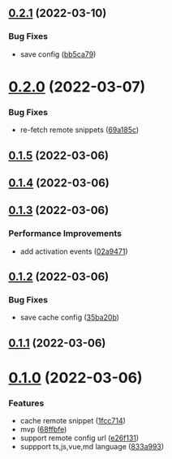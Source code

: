 ## [0.2.1](https://github.com/0x-jerry/vscode-remote-snippets/compare/v0.2.0...v0.2.1) (2022-03-10)


### Bug Fixes

* save config ([bb5ca79](https://github.com/0x-jerry/vscode-remote-snippets/commit/bb5ca7917e0d5e79b6c8f747052b45c9d68fbf70))



# [0.2.0](https://github.com/0x-jerry/vscode-remote-snippets/compare/v0.1.5...v0.2.0) (2022-03-07)


### Bug Fixes

* re-fetch remote snippets ([69a185c](https://github.com/0x-jerry/vscode-remote-snippets/commit/69a185c825b98162fd3480f51fad5da67b1fd0db))



## [0.1.5](https://github.com/0x-jerry/vscode-remote-snippets/compare/v0.1.4...v0.1.5) (2022-03-06)



## [0.1.4](https://github.com/0x-jerry/vscode-remote-snippets/compare/v0.1.3...v0.1.4) (2022-03-06)



## [0.1.3](https://github.com/0x-jerry/vscode-remote-snippets/compare/v0.1.2...v0.1.3) (2022-03-06)


### Performance Improvements

* add activation events ([02a9471](https://github.com/0x-jerry/vscode-remote-snippets/commit/02a9471ff5ea45edfe3ea7ad195d4425b4b2d5ec))



## [0.1.2](https://github.com/0x-jerry/vscode-remote-snippets/compare/v0.1.1...v0.1.2) (2022-03-06)


### Bug Fixes

* save cache config ([35ba20b](https://github.com/0x-jerry/vscode-remote-snippets/commit/35ba20bf1ab839016ce2a9df812891abdefa7db6))



## [0.1.1](https://github.com/0x-jerry/vscode-remote-snippets/compare/v0.1.0...v0.1.1) (2022-03-06)



# [0.1.0](https://github.com/0x-jerry/vscode-remote-snippets/compare/68ffbfed9756661543e8643b8cdd97741b3e4c22...v0.1.0) (2022-03-06)


### Features

* cache remote snippet ([1fcc714](https://github.com/0x-jerry/vscode-remote-snippets/commit/1fcc714bf0dddf3a10fe7830033669264f911009))
* mvp ([68ffbfe](https://github.com/0x-jerry/vscode-remote-snippets/commit/68ffbfed9756661543e8643b8cdd97741b3e4c22))
* support remote config url ([e26f131](https://github.com/0x-jerry/vscode-remote-snippets/commit/e26f13146ed470f55c0dcd86f3e1d1234c621a6a))
* suppport ts,js,vue,md language ([833a993](https://github.com/0x-jerry/vscode-remote-snippets/commit/833a9933712880c89aa5400d96146ba77d52989d))



